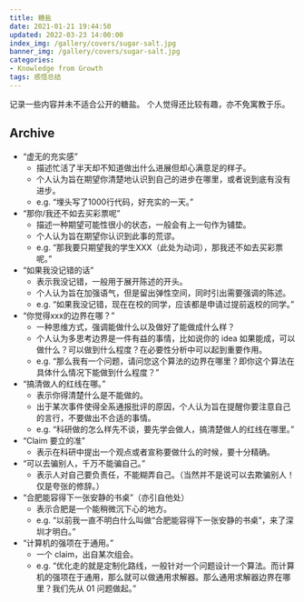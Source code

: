 ```yaml
---
title: 糖盐
date: 2021-01-21 19:44:50
updated: 2022-03-23 14:00:00
index_img: /gallery/covers/sugar-salt.jpg
banner_img: /gallery/covers/sugar-salt.jpg
categories:
- Knowledge from Growth
tags: 感悟总结
---
```


记录一些内容并未不适合公开的糖盐。
个人觉得还比较有趣，亦不免寓教于乐。

<!-- more -->

## Archive

- “虚无的充实感”
  - 描述忙活了半天却不知道做出什么进展但却心满意足的样子。
  - 个人认为旨在期望你清楚地认识到自己的进步在哪里，或者说到底有没有进步。
  - e.g. “埋头写了1000行代码，好充实的一天。”
- “那你/我还不如去买彩票呢”
  - 描述一种期望可能性很小的状态，一般会有上一句作为铺垫。
  - 个人认为旨在期望你认识到此事的荒谬。
  - e.g. “那我要只期望我的学生XXX（此处为动词），那我还不如去买彩票呢。”
- “如果我没记错的话”
  - 表示我没记错，一般用于展开陈述的开头。
  - 个人认为旨在加强语气，但是留出弹性空间，同时引出需要强调的陈述。
  - e.g. “如果我没记错，现在在校的同学，应该都是申请过提前返校的同学。”
- “你觉得xxx的边界在哪？”
  - 一种思维方式，强调能做什么以及做好了能做成什么样？
  - 个人认为多思考边界是一件有益的事情，比如说你的 idea 如果能成，可以做什么？可以做到什么程度？在必要性分析中可以起到重要作用。
  - e.g. “那么我有一个问题，请问您这个算法的边界在哪里？即你这个算法在具体什么情况下能做到什么程度？”
- “搞清做人的红线在哪。”
  - 表示你得清楚什么是不能做的。
  - 出于某次事件使得全系通报批评的原因，个人认为旨在提醒你要注意自己的言行，不要做出不合适的事情。
  - e.g. “科研做的怎么样先不谈，要先学会做人，搞清楚做人的红线在哪里。”
- “Claim 要立的准”
  - 表示在科研中提出一个观点或者宣称要做什么的时候，要十分精确。
- “可以去骗别人，千万不能骗自己。”
  - 表示人对自己要负责任，不能糊弄自己。（当然并不是说可以去欺骗别人！仅是夸张的修辞。）
- “合肥能容得下一张安静的书桌”（亦引自他处）
  - 表示合肥是一个能稍微沉下心的地方。
  - e.g. “以前我一直不明白什么叫做“合肥能容得下一张安静的书桌”，来了深圳才明白。”
- “计算机的强项在于通用。”
  - 一个 claim，出自某次组会。
  - e.g. “优化走的就是定制化路线，一般针对一个问题设计一个算法。而计算机的强项在于通用，那么就可以做通用求解器。那么通用求解器边界在哪里？我们先从 01 问题做起。”
